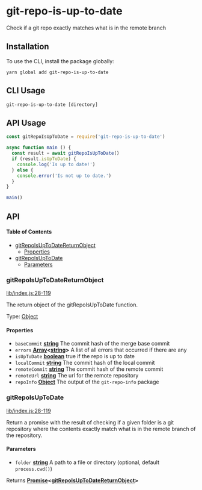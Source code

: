# git-repo-is-up-to-date

Check if a git repo exactly matches what is in the remote branch

## Installation

To use the CLI, install the package globally:

```shell
yarn global add git-repo-is-up-to-date
```

## CLI Usage

```shell
git-repo-is-up-to-date [directory]
```

## API Usage

```javascript
const gitRepoIsUpToDate = require('git-repo-is-up-to-date')

async function main () {
  const result = await gitRepoIsUpToDate()
  if (result.isUpToDate) {
    console.log('Is up to date!')
  } else {
    console.error('Is not up to date.')
  }
}

main()
```

## API

<!-- Generated by documentation.js. Update this documentation by updating the source code. -->

#### Table of Contents

-   [gitRepoIsUpToDateReturnObject](#gitrepoisuptodatereturnobject)
    -   [Properties](#properties)
-   [gitRepoIsUpToDate](#gitrepoisuptodate)
    -   [Parameters](#parameters)

### gitRepoIsUpToDateReturnObject

[lib/index.js:28-119](https://github.com/ibi-group/git-repo-is-up-to-date/blob/a37f5016ea8291a0cd7a42998693d476bb407882/lib/index.js#L7-L18 "Source code on GitHub")

The return object of the gitRepoIsUpToDate function.

Type: [Object](https://developer.mozilla.org/docs/Web/JavaScript/Reference/Global_Objects/Object)

#### Properties

-   `baseCommit` **[string](https://developer.mozilla.org/docs/Web/JavaScript/Reference/Global_Objects/String)** The commit hash of the merge base commit
-   `errors` **[Array](https://developer.mozilla.org/docs/Web/JavaScript/Reference/Global_Objects/Array)&lt;[string](https://developer.mozilla.org/docs/Web/JavaScript/Reference/Global_Objects/String)>** A list of all errors that occurred if there are any
-   `isUpToDate` **[boolean](https://developer.mozilla.org/docs/Web/JavaScript/Reference/Global_Objects/Boolean)** true if the repo is up to date
-   `localCommit` **[string](https://developer.mozilla.org/docs/Web/JavaScript/Reference/Global_Objects/String)** The commit hash of the local commit
-   `remoteCommit` **[string](https://developer.mozilla.org/docs/Web/JavaScript/Reference/Global_Objects/String)** The commit hash of the remote commit
-   `remoteUrl` **[string](https://developer.mozilla.org/docs/Web/JavaScript/Reference/Global_Objects/String)** The url for the remote repository
-   `repoInfo` **[Object](https://developer.mozilla.org/docs/Web/JavaScript/Reference/Global_Objects/Object)** The output of the `git-repo-info` package

### gitRepoIsUpToDate

[lib/index.js:28-119](https://github.com/ibi-group/git-repo-is-up-to-date/blob/a37f5016ea8291a0cd7a42998693d476bb407882/lib/index.js#L28-L119 "Source code on GitHub")

Return a promise with the result of checking if a given folder is a git
repository where the contents exactly match what is in the remote branch of
the repository.

#### Parameters

-   `folder` **[string](https://developer.mozilla.org/docs/Web/JavaScript/Reference/Global_Objects/String)** A path to a file or directory (optional, default `process.cwd()`)

Returns **[Promise](https://developer.mozilla.org/docs/Web/JavaScript/Reference/Global_Objects/Promise)&lt;[gitRepoIsUpToDateReturnObject](#gitrepoisuptodatereturnobject)>** 
